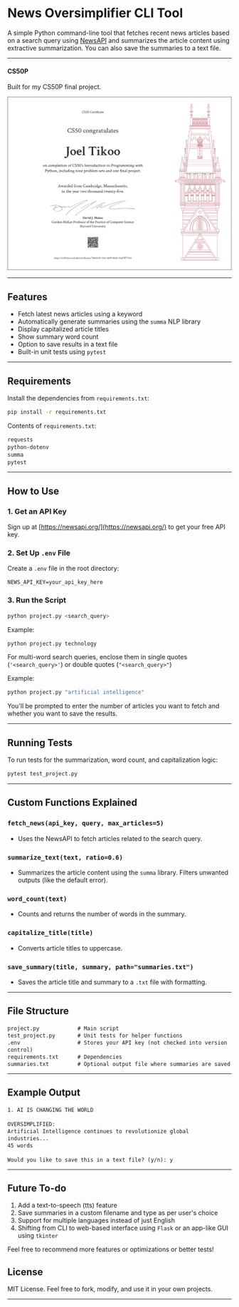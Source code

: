 # News Oversimplifier CLI Tool

A simple Python command-line tool that fetches recent news articles based on a search query using [NewsAPI](https://newsapi.org/) and summarizes the article content using extractive summarization. You can also save the summaries to a text file.


---

#### CS50P

Built for my CS50P final project.

![certificate.png](certificate.png)


---

## Features

* Fetch latest news articles using a keyword
* Automatically generate summaries using the `summa` NLP library
* Display capitalized article titles
* Show summary word count
* Option to save results in a text file
* Built-in unit tests using `pytest`

---

## Requirements

Install the dependencies from `requirements.txt`:

```bash
pip install -r requirements.txt
```

Contents of `requirements.txt`:

```txt
requests
python-dotenv
summa
pytest
```

---

## How to Use

### 1. Get an API Key

Sign up at [https://newsapi.org/](https://newsapi.org/) to get your free API key.

### 2. Set Up `.env` File

Create a `.env` file in the root directory:

```
NEWS_API_KEY=your_api_key_here
```

### 3. Run the Script

```bash
python project.py <search_query>
```

Example:

```bash
python project.py technology
```

For multi-word search queries, enclose them in single quotes (`'<search_query>'`) or double quotes (`"<search_query>"`)

Example:

```bash
python project.py "artificial intelligence"
```

You'll be prompted to enter the number of articles you want to fetch and whether you want to save the results.

---

## Running Tests

To run tests for the summarization, word count, and capitalization logic:

```bash
pytest test_project.py
```

---

## Custom Functions Explained

### `fetch_news(api_key, query, max_articles=5)`

* Uses the NewsAPI to fetch articles related to the search query.

### `summarize_text(text, ratio=0.6)`

* Summarizes the article content using the `summa` library. Filters unwanted outputs (like the default error).

### `word_count(text)`

* Counts and returns the number of words in the summary.

### `capitalize_title(title)`

* Converts article titles to uppercase.

### `save_summary(title, summary, path="summaries.txt")`

* Saves the article title and summary to a `.txt` file with formatting.

---

## File Structure

```
project.py            # Main script
test_project.py       # Unit tests for helper functions
.env                  # Stores your API key (not checked into version control)
requirements.txt      # Dependencies
summaries.txt         # Optional output file where summaries are saved
```

---

## Example Output

```text
1. AI IS CHANGING THE WORLD

OVERSIMPLIFIED:
Artificial Intelligence continues to revolutionize global industries...
45 words

Would you like to save this in a text file? (y/n): y
```

---

## Future To-do

1. Add a text-to-speech (tts) feature
2. Save summaries in a custom filename and type as per user's choice
3. Support for multiple languages instead of just English
4. Shifting from CLI to web-based interface using `Flask` or an app-like GUI using `tkinter`

Feel free to recommend more features or optimizations or better tests!

## License

MIT License. Feel free to fork, modify, and use it in your own projects.

---
